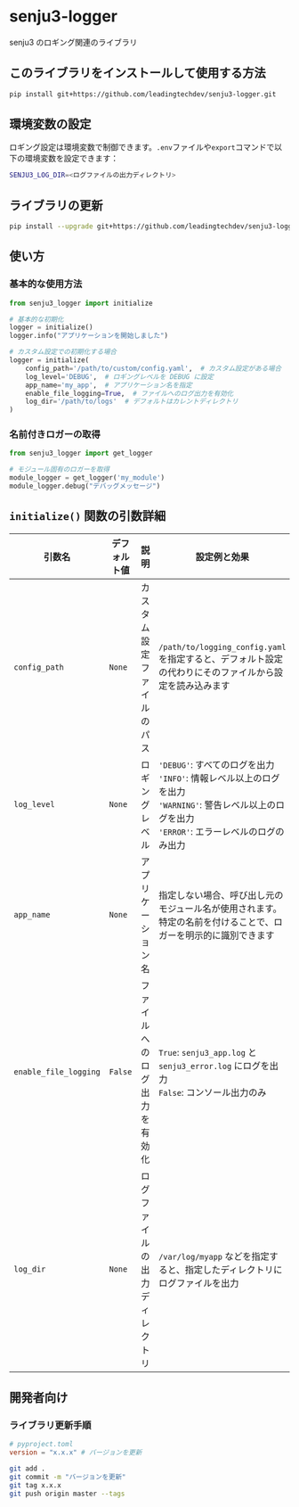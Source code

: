 # senju3-logger

senju3 のロギング関連のライブラリ

## このライブラリをインストールして使用する方法

```bash
pip install git+https://github.com/leadingtechdev/senju3-logger.git
```

## 環境変数の設定

ロギング設定は環境変数で制御できます。`.env`ファイルや`export`コマンドで以下の環境変数を設定できます：

```bash
SENJU3_LOG_DIR=<ログファイルの出力ディレクトリ>
```

## ライブラリの更新

```bash
pip install --upgrade git+https://github.com/leadingtechdev/senju3-logger.git
```

## 使い方

### 基本的な使用方法

```python
from senju3_logger import initialize

# 基本的な初期化
logger = initialize()
logger.info("アプリケーションを開始しました")

# カスタム設定での初期化する場合
logger = initialize(
    config_path='/path/to/custom/config.yaml',  # カスタム設定がある場合
    log_level='DEBUG',  # ロギングレベルを DEBUG に設定
    app_name='my_app',  # アプリケーション名を指定
    enable_file_logging=True,  # ファイルへのログ出力を有効化
    log_dir='/path/to/logs'  # デフォルトはカレントディレクトリ
)
```

### 名前付きロガーの取得

```python
from senju3_logger import get_logger

# モジュール固有のロガーを取得
module_logger = get_logger('my_module')
module_logger.debug("デバッグメッセージ")
```

## `initialize()` 関数の引数詳細

| 引数名                | デフォルト値 | 説明                           | 設定例と効果                                                                                                                                              |
| --------------------- | ------------ | ------------------------------ | --------------------------------------------------------------------------------------------------------------------------------------------------------- |
| `config_path`         | `None`       | カスタム設定ファイルのパス     | `/path/to/logging_config.yaml` を指定すると、デフォルト設定の代わりにそのファイルから設定を読み込みます                                                   |
| `log_level`           | `None`       | ロギングレベル                 | `'DEBUG'`: すべてのログを出力<br>`'INFO'`: 情報レベル以上のログを出力<br>`'WARNING'`: 警告レベル以上のログを出力<br>`'ERROR'`: エラーレベルのログのみ出力 |
| `app_name`            | `None`       | アプリケーション名             | 指定しない場合、呼び出し元のモジュール名が使用されます。特定の名前を付けることで、ロガーを明示的に識別できます                                            |
| `enable_file_logging` | `False`      | ファイルへのログ出力を有効化   | `True`: `senju3_app.log` と `senju3_error.log` にログを出力<br>`False`: コンソール出力のみ                                                                |
| `log_dir`             | `None`       | ログファイルの出力ディレクトリ | `/var/log/myapp` などを指定すると、指定したディレクトリにログファイルを出力                                                                               |

## 開発者向け

### ライブラリ更新手順

```toml
# pyproject.toml
version = "x.x.x" # バージョンを更新
```

```bash
git add .
git commit -m "バージョンを更新"
git tag x.x.x
git push origin master --tags
```
